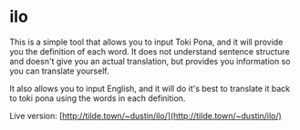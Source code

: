 # ilo

This is a simple tool that allows you to input Toki Pona, and it will provide you the definition of each word. It does not understand sentence structure and doesn't give you an actual translation, but provides you information so you can translate yourself.

It also allows you to input English, and it will do it's best to translate it back to toki pona using the words in each definition.

Live version: [http://tilde.town/~dustin/ilo/](http://tilde.town/~dustin/ilo/)

